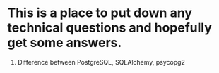 # This is a place to put down any technical questions and hopefully get some answers.

1. Difference between PostgreSQL, SQLAlchemy, psycopg2